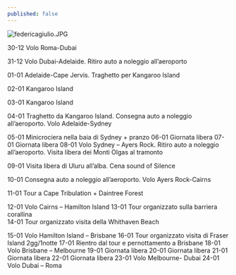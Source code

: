 ```yaml
---
published: false
---
```

![federicagiulio.JPG]({{site.baseurl}}/images/federicagiulio.JPG)

30-12 Volo Roma-Dubai

31-12 Volo Dubai-Adelaide. Ritiro auto a noleggio all’aeroporto 

01-01 Adelaide-Cape Jervis. Traghetto per Kangaroo Island

02-01 Kangaroo Island

03-01 Kangaroo Island

04-01 Traghetto da Kangaroo Island. Consegna auto a noleggio all’aeroporto. Volo Adelaide-Sydney

05-01 Minicrociera nella baia di Sydney + pranzo
06-01 Giornata libera
07-01 Giornata libera
08-01 Volo Sydney – Ayers Rock. Ritiro auto a noleggio all’aeroporto. Visita libera dei Monti Olgas al tramonto

09-01 Visita libera di Uluru all’alba. Cena sound of Silence

10-01 Consegna auto a noleggio all’aeroporto. Volo Ayers Rock-Cairns

11-01 Tour a Cape Tribulation + Daintree Forest

12-01 Volo Cairns – Hamilton Island
13-01 Tour organizzato sulla barriera corallina  
14-01 Tour organizzato visita della Whithaven Beach


15-01 Volo Hamilton Island – Brisbane
16-01 Tour organizzato visita di Fraser Island 2gg/1notte 
17-01 Rientro dal tour e pernottamento a Brisbane
18-01 Volo Brisbane – Melbourne
19-01 Giornata libera
20-01		Giornata libera
21-01		Giornata libera
22-01		Giornata libera
23-01		Volo Melbourne- Dubai
24-01		Volo Dubai – Roma
		




